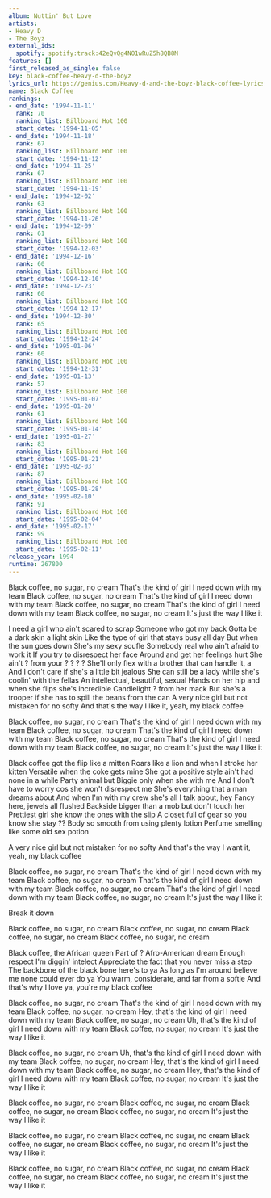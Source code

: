 ```yaml
---
album: Nuttin' But Love
artists:
- Heavy D
- The Boyz
external_ids:
  spotify: spotify:track:42eQvQg4NO1wRuZ5h8QB8M
features: []
first_released_as_single: false
key: black-coffee-heavy-d-the-boyz
lyrics_url: https://genius.com/Heavy-d-and-the-boyz-black-coffee-lyrics
name: Black Coffee
rankings:
- end_date: '1994-11-11'
  rank: 70
  ranking_list: Billboard Hot 100
  start_date: '1994-11-05'
- end_date: '1994-11-18'
  rank: 67
  ranking_list: Billboard Hot 100
  start_date: '1994-11-12'
- end_date: '1994-11-25'
  rank: 67
  ranking_list: Billboard Hot 100
  start_date: '1994-11-19'
- end_date: '1994-12-02'
  rank: 63
  ranking_list: Billboard Hot 100
  start_date: '1994-11-26'
- end_date: '1994-12-09'
  rank: 61
  ranking_list: Billboard Hot 100
  start_date: '1994-12-03'
- end_date: '1994-12-16'
  rank: 60
  ranking_list: Billboard Hot 100
  start_date: '1994-12-10'
- end_date: '1994-12-23'
  rank: 60
  ranking_list: Billboard Hot 100
  start_date: '1994-12-17'
- end_date: '1994-12-30'
  rank: 65
  ranking_list: Billboard Hot 100
  start_date: '1994-12-24'
- end_date: '1995-01-06'
  rank: 60
  ranking_list: Billboard Hot 100
  start_date: '1994-12-31'
- end_date: '1995-01-13'
  rank: 57
  ranking_list: Billboard Hot 100
  start_date: '1995-01-07'
- end_date: '1995-01-20'
  rank: 61
  ranking_list: Billboard Hot 100
  start_date: '1995-01-14'
- end_date: '1995-01-27'
  rank: 83
  ranking_list: Billboard Hot 100
  start_date: '1995-01-21'
- end_date: '1995-02-03'
  rank: 87
  ranking_list: Billboard Hot 100
  start_date: '1995-01-28'
- end_date: '1995-02-10'
  rank: 91
  ranking_list: Billboard Hot 100
  start_date: '1995-02-04'
- end_date: '1995-02-17'
  rank: 99
  ranking_list: Billboard Hot 100
  start_date: '1995-02-11'
release_year: 1994
runtime: 267800
---
```

Black coffee, no sugar, no cream
That's the kind of girl I need down with my team
Black coffee, no sugar, no cream
That's the kind of girl I need down with my team
Black coffee, no sugar, no cream
That's the kind of girl I need down with my team
Black coffee, no sugar, no cream
It's just the way I like it

I need a girl who ain't scared to scrap
Someone who got my back
Gotta be a dark skin a light skin
Like the type of girl that stays busy all day
But when the sun goes down
She's my sexy soufle
Somebody real who ain't afraid to work it
If you try to disrespect her face
Around and get her feelings hurt
She ain't ? from your ? ? ? ?
She'll only flex with a brother that can handle it, a
And I don't care if she's a little bit jealous
She can still be a lady while she's coolin' with the fellas
An intellectual, beautiful, sexual
Hands on her hip and when she flips she's incredible
Candlelight ? from her mack
But she's a trooper if she has to spill the beans from the can
A very nice girl but not mistaken for no softy
And that's the way I like it, yeah, my black coffee

Black coffee, no sugar, no cream
That's the kind of girl I need down with my team
Black coffee, no sugar, no cream
That's the kind of girl I need down with my team
Black coffee, no sugar, no cream
That's the kind of girl I need down with my team
Black coffee, no sugar, no cream
It's just the way I like it

Black coffee got the flip like a mitten
Roars like a lion and when I stroke her kitten
Versatile when the coke gets mine
She got a positive style ain't had none in a while
Party animal but Biggie only when she with me
And I don't have to worry cos she won't disrespect me
She's everything that a man dreams about
And when I'm with my crew she's all I talk about, hey
Fancy here, jewels all flushed
Backside bigger than a mob but don't touch her
Prettiest girl she know the ones with the slip
A closet full of gear so you know she stay ??
Body so smooth from using plenty lotion
Perfume smelling like some old sex potion

A very nice girl but not mistaken for no softy
And that's the way I want it, yeah, my black coffee

Black coffee, no sugar, no cream
That's the kind of girl I need down with my team
Black coffee, no sugar, no cream
That's the kind of girl I need down with my team
Black coffee, no sugar, no cream
That's the kind of girl I need down with my team
Black coffee, no sugar, no cream
It's just the way I like it

Break it down

Black coffee, no sugar, no cream
Black coffee, no sugar, no cream
Black coffee, no sugar, no cream
Black coffee, no sugar, no cream

Black coffee, the African queen
Part of ? Afro-American dream
Enough respect
I'm diggin' intelect
Appreciate the fact that you never miss a step
The backbone of the black bone here's to ya
As long as I'm around believe me none could ever do ya
You warm, considerate, and far from a softie
And that's why I love ya, you're my black coffee

Black coffee, no sugar, no cream
That's the kind of girl I need down with my team
Black coffee, no sugar, no cream
Hey, that's the kind of girl I need down with my team
Black coffee, no sugar, no cream
Uh, that's the kind of girl I need down with my team
Black coffee, no sugar, no cream
It's just the way I like it

Black coffee, no sugar, no cream
Uh, that's the kind of girl I need down with my team
Black coffee, no sugar, no cream
Hey, that's the kind of girl I need down with my team
Black coffee, no sugar, no cream
Hey, that's the kind of girl I need down with my team
Black coffee, no sugar, no cream
It's just the way I like it

Black coffee, no sugar, no cream
Black coffee, no sugar, no cream
Black coffee, no sugar, no cream
Black coffee, no sugar, no cream
It's just the way I like it

Black coffee, no sugar, no cream
Black coffee, no sugar, no cream
Black coffee, no sugar, no cream
Black coffee, no sugar, no cream
It's just the way I like it

Black coffee, no sugar, no cream
Black coffee, no sugar, no cream
Black coffee, no sugar, no cream
Black coffee, no sugar, no cream
It's just the way I like it
